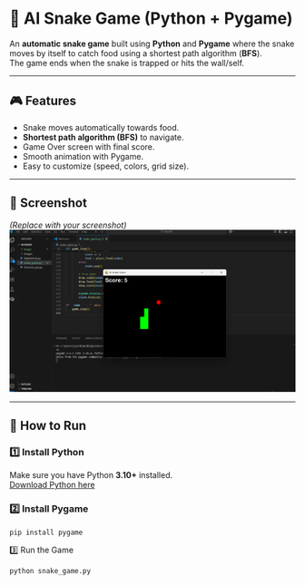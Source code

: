 # 🐍 AI Snake Game (Python + Pygame)

An **automatic snake game** built using **Python** and **Pygame** where the snake moves by itself to catch food using a shortest path algorithm (**BFS**).  
The game ends when the snake is trapped or hits the wall/self.

---

## 🎮 Features
- Snake moves automatically towards food.
- **Shortest path algorithm (BFS)** to navigate.
- Game Over screen with final score.
- Smooth animation with Pygame.
- Easy to customize (speed, colors, grid size).

---

## 📸 Screenshot
*(Replace with your screenshot)*
![Snake Game Screenshot](screenshot.png)

---

## 🚀 How to Run

### 1️⃣ Install Python
Make sure you have Python **3.10+** installed.  
[Download Python here](https://www.python.org/downloads/)

### 2️⃣ Install Pygame
```bash
pip install pygame
```
3️⃣ Run the Game
```bash
python snake_game.py
